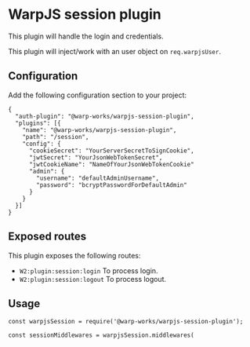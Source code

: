 # WarpJS session plugin

This plugin will handle the login and credentials.

This plugin will inject/work with an user object on `req.warpjsUser`.

## Configuration

Add the following configuration section to your project:

    {
      "auth-plugin": "@warp-works/warpjs-session-plugin",
      "plugins": [{
        "name": "@warp-works/warpjs-session-plugin",
        "path": "/session",
        "config": {
          "cookieSecret": "YourServerSecretToSignCookie",
          "jwtSecret": "YourJsonWebTokenSecret",
          "jwtCookieName": "NameOfYourJsonWebTokenCookie"
          "admin": {
            "username": "defaultAdminUsername",
            "password": "bcryptPasswordForDefaultAdmin"
          }
        }
      }]
    }

## Exposed routes

This plugin exposes the following routes:

- `W2:plugin:session:login` To process login.
- `W2:plugin:session:logout` To process logout.

## Usage

    const warpjsSession = require('@warp-works/warpjs-session-plugin');

    const sessionMiddlewares = warpjsSession.middlewares(
